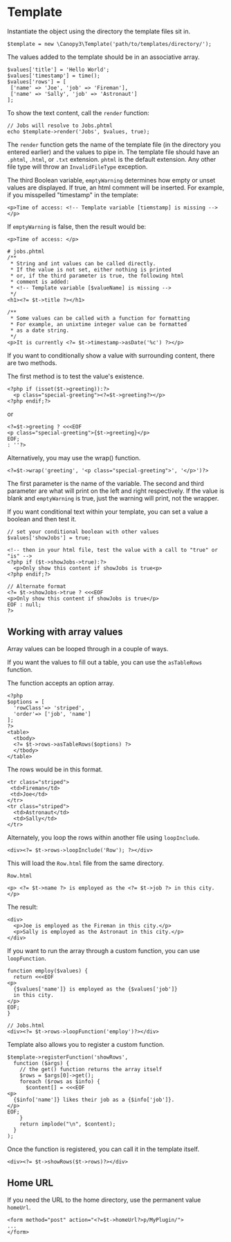 # Template

Instantiate the object using the directory the template files sit in.

```
$template = new \Canopy3\Template('path/to/templates/directory/');
```

The values added to the template should be in an associative array.

```
$values['title'] = 'Hello World';
$values['timestamp'] = time();
$values['rows'] = [
 ['name' => 'Joe', 'job' => 'Fireman'],
 ['name' => 'Sally', 'job' => 'Astronaut']
];
```

To show the text content, call the ```render``` function:
```
// Jobs will resolve to Jobs.phtml
echo $template->render('Jobs', $values, true);
```

The ```render``` function gets the name of the template file (in the directory you entered earlier) and the values to pipe in. The template file should have an ``.phtml``, ``.html``, or ``.txt`` extension. ``phtml`` is the default extension. Any other file type will throw an ```InvalidFileType``` exception.

The third Boolean variable, ``emptyWarning`` determines how empty or unset values are displayed. If true, an html comment will be inserted. For example, if you misspelled "timestamp" in the template:
```
<p>Time of access: <!-- Template variable [tiemstamp] is missing --></p>

```
If ```emptyWarning``` is false, then the result would be:
```
<p>Time of access: </p>
```


```
# jobs.phtml
/**
 * String and int values can be called directly.
 * If the value is not set, either nothing is printed
 * or, if the third parameter is true, the following html
 * comment is added:
 * <!-- Template variable [$valueName] is missing -->
 */
<h1><?= $t->title ?></h1>

/**
 * Some values can be called with a function for formatting
 * For example, an unixtime integer value can be formatted
 * as a date string.
 */
<p>It is currently <?= $t->timestamp->asDate('%c') ?></p>
```

If you want to conditionally show a value with surrounding content, there are two methods.

The first method is to test the value's existence.

```
<?php if (isset($t->greeting)):?>
  <p class="special-greeting"><?=$t->greeting?></p>
<?php endif;?>
```
or
```
<?=$t->greeting ? <<<EOF
<p class="special-greeting">{$t->greeting}</p>
EOF;
: ''?>
```


Alternatively, you may use the wrap() function.

```
<?=$t->wrap('greeting', '<p class="special-greeting">', '</p>')?>
```

The first parameter is the name of the variable. The second and third parameter are what will print on the left and right respectively. If the value is blank and ``emptyWarning`` is true, just the warning will print, not the wrapper.

If you want conditional text within your template, you can set a value a boolean and then test it.

```
// set your conditional boolean with other values
$values['showJobs'] = true;

```

```
<!-- then in your html file, test the value with a call to "true" or "is" -->
<?php if ($t->showJobs->true):?>
  <p>Only show this content if showJobs is true<p>
<?php endif;?>

// Alternate format
<?= $t->showJobs->true ? <<<EOF
<p>Only show this content if showJobs is true</p>
EOF : null;
?>
```

## Working with array values

Array values can be looped through in a couple of ways.

If you want the values to fill out a table, you can use the `asTableRows` function.

The function accepts an option array.


```
<?php
$options = [
  'rowClass'=> 'striped',
  'order'=> ['job', 'name']
];
?>
<table>
  <tbody>
  <?= $t->rows->asTableRows($options) ?>
  </tbody>
</table>
```
The rows would be in this format.

```
<tr class="striped">
 <td>Fireman</td>
 <td>Joe</td>
</tr>
<tr class="striped">
  <td>Astronaut</td>
  <td>Sally</td>
</tr>
```

Alternately, you loop the rows within another file using `loopInclude`.

```
<div><?= $t->rows->loopInclude('Row'); ?></div>
```

This will load the `Row.html` file from the same directory.

`Row.html`

```
<p> <?= $t->name ?> is employed as the <?= $t->job ?> in this city.</p>
```

The result:

```
<div>
  <p>Joe is employed as the Fireman in this city.</p>
  <p>Sally is employed as the Astronaut in this city.</p>
</div>
```

If you want to run the array through a custom function, you can use `loopFunction`.

```
function employ($values) {
  return <<<EOF
<p>
  {$values['name']} is employed as the {$values['job']}
  in this city.
</p>
EOF;
}
```

```
// Jobs.html
<div><?= $t->rows->loopFunction('employ')?></div>
```

Template also allows you to register a custom function.

```
$template->registerFunction('showRows',
  function ($args) {
    // the get() function returns the array itself
    $rows = $args[0]->get();
    foreach ($rows as $info) {
      $content[] = <<<EOF
<p>
  {$info['name']} likes their job as a {$info['job']}.
</p>
EOF;
    }
    return implode("\n", $content);
  }
);
```

Once the function is registered, you can call it in the template itself.

```
<div><?= $t->showRows($t->rows)?></div>
```

## Home URL
If you need the URL to the home directory, use the permanent value ```homeUrl```.
```
<form method="post" action="<?=$t->homeUrl?>p/MyPlugin/">
...
</form>
```
